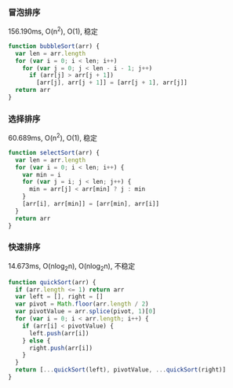 ### 冒泡排序

156.190ms, O(n<sup>2</sup>), O(1), 稳定

```javascript
function bubbleSort(arr) {
  var len = arr.length
  for (var i = 0; i < len; i++)
    for (var j = 0; j < len - i - 1; j++)
      if (arr[j] > arr[j + 1])
        [arr[j], arr[j + 1]] = [arr[j + 1], arr[j]]
  return arr
}
```

### 选择排序

60.689ms, O(n<sup>2</sup>), O(1), 稳定

```javascript
function selectSort(arr) {
  var len = arr.length
  for (var i = 0; i < len; i++) {
    var min = i
    for (var j = i; j < len; j++) {
      min = arr[j] < arr[min] ? j : min
    }
    [arr[i], arr[min]] = [arr[min], arr[i]]
  }
  return arr
}
```

### 快速排序

14.673ms, O(nlog<sub>2</sub>n), O(nlog<sub>2</sub>n), 不稳定

```javascript
function quickSort(arr) {
  if (arr.length <= 1) return arr
  var left = [], right = []
  var pivot = Math.floor(arr.length / 2)
  var pivotValue = arr.splice(pivot, 1)[0]
  for (var i = 0; i < arr.length; i++) {
    if (arr[i] < pivotValue) {
      left.push(arr[i])
    } else {
      right.push(arr[i])
    }
  }
  return [...quickSort(left), pivotValue, ...quickSort(right)]
}
```